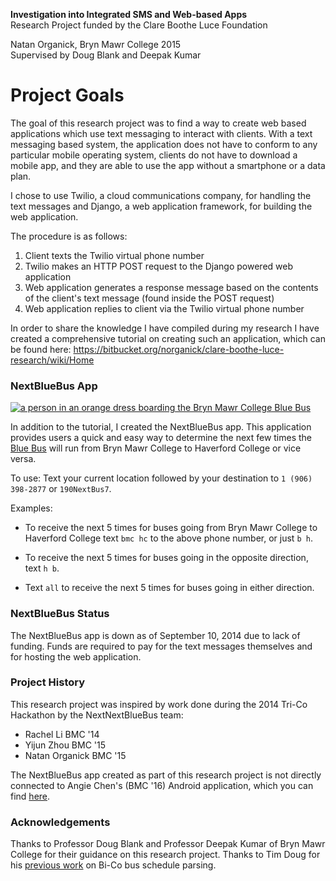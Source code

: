 **Investigation into Integrated SMS and Web-based Apps**  
Research Project funded by the Clare Boothe Luce Foundation

Natan Organick, Bryn Mawr College 2015  
Supervised by Doug Blank and Deepak Kumar  

# Project Goals
The goal of this research project was to find a way to create web based applications which use text messaging to interact with clients.  With a text messaging based system, the application does not have to conform to any particular mobile operating system, clients do not have to download a mobile app, and they are able to use the app without a smartphone or a data plan.  

I chose to use Twilio, a cloud communications company, for handling the text messages and Django, a web application framework, for building the web application.  

The procedure is as follows:  

1. Client texts the Twilio virtual phone number  
2. Twilio makes an HTTP POST request to the Django powered web application  
3. Web application generates a response message based on the contents of the client's text message (found inside the POST request)  
4. Web application replies to client via the Twilio virtual phone number  



In order to share the knowledge I have compiled during my research I have created a comprehensive tutorial on creating such an application, which can be found here: <a target="_blank" href="https://bitbucket.org/norganick/clare-boothe-luce-research/wiki/Home">https://bitbucket.org/norganick/clare-boothe-luce-research/wiki/Home</a>


### NextBlueBus App

<a target="_blank" href="https://www.brynmawr.edu/transportation"><img src="https://www.brynmawr.edu/sites/default/files/styles/carousel_double_wide/public/field/slide-image/bus.jpg" title="Bryn Mawr College Blue Bus" alt="a person in an orange dress boarding the Bryn Mawr College Blue Bus"></a>


In addition to the tutorial, I created the NextBlueBus app.  This application provides users a quick and easy way to determine the next few times the [Blue Bus](https://www.brynmawr.edu/transportation/blue-bus-bi-co) will run from Bryn Mawr College to Haverford College or vice versa.  


To use:
Text your current location followed by your destination to `1 (906) 398-2877` or `190NextBus7`.  

Examples:

- To receive the next 5 times for buses going from Bryn Mawr College to Haverford College text `bmc hc` to the above phone number, or just `b h`.  

- To receive the next 5 times for buses going in the opposite direction, text `h b`.  

- Text `all` to receive the next 5 times for buses going in either direction.


### NextBlueBus Status
The NextBlueBus app is down as of September 10, 2014 due to lack of funding. Funds are required to pay for the text messages themselves and for hosting the web application.


### Project History
This research project was inspired by work done during the 2014 Tri-Co Hackathon by the NextNextBlueBus team:  

- Rachel Li  		BMC '14  
- Yijun Zhou		BMC '15  
- Natan Organick	BMC '15  

The NextBlueBus app created as part of this research project is not directly connected to Angie Chen's (BMC '16) Android application, which you can find <a target="_blank" href="https://play.google.com/store/apps/details?id=com.aychen0110.bluebus">here</a>.


### Acknowledgements
Thanks to Professor Doug Blank and Professor Deepak Kumar of Bryn Mawr College for their guidance on this research project.  Thanks to Tim Doug for his <a target="_blank" href="https://github.com/timdoug/nextbluebus">previous work</a> on Bi-Co bus schedule parsing.  

